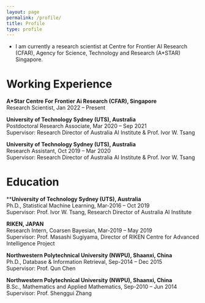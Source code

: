 ```yaml
---
layout: page
permalink: /profile/
title: Profile
type: profile
---
```



- I am currently a research scientist at Centre for Frontier AI Research (CFAR), Agency for Science, Technology and Research (A\*STAR) Singapore.

# Working Experience		
**A*Star Centre For Frontier Ai Research (CFAR), Singapore**\
Research Scientist, Jan 2022 – Present

**University of Technology Sydney (UTS), Australia**\
Postdoctoral Research Associate, Mar 2020 – Sep 2021\
Supervisor: Research Director of Australia AI Institute & Prof. Ivor W. Tsang

**University of Technology Sydney (UTS), Australia**\
Research Assistant, Oct 2019 – Mar 2020\
Supervisor: Research Director of Australia AI Institute & Prof. Ivor W. Tsang

# Education		
****University of Technology Sydney (UTS), Australia**\
Ph.D., Statistical Machine Learning, Mar-2016 – Oct 2019\
Supervisor: Prof. Ivor W. Tsang, Research Director of Australia AI Institute

**RIKEN, JAPAN**\
Research Intern, Coarsen Bayesian, Mar-2019 – May 2019\
Supervisor: Prof. Masashi Sugiyama, Director of RIKEN Centre for Advanced Intelligence Project 


**Northwestern Polytechnical University (NWPU), Shaanxi, China**\
Ph.D., Database & Information Retrieval, Sep-2014 – Dec 2015\
Supervisor: Prof. Qun Chen

**Northwestern Polytechnical University (NWPU), Shaanxi, China**\
B.Sc., Mathematics and Applied Mathematics, Sep-2010 – Jun 2014\
Supervisor: Prof. Shenggui Zhang
